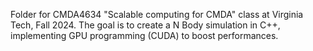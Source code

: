 Folder for CMDA4634 "Scalable computing for CMDA" class at Virginia Tech, Fall 2024.
The goal is to create a N Body simulation in C++, implementing GPU programming (CUDA) to boost performances.
